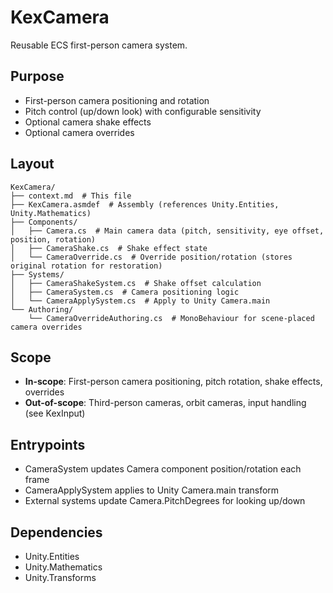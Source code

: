 # KexCamera

Reusable ECS first-person camera system.

## Purpose

- First-person camera positioning and rotation
- Pitch control (up/down look) with configurable sensitivity
- Optional camera shake effects
- Optional camera overrides

## Layout

```
KexCamera/
├── context.md  # This file
├── KexCamera.asmdef  # Assembly (references Unity.Entities, Unity.Mathematics)
├── Components/
│   ├── Camera.cs  # Main camera data (pitch, sensitivity, eye offset, position, rotation)
│   ├── CameraShake.cs  # Shake effect state
│   └── CameraOverride.cs  # Override position/rotation (stores original rotation for restoration)
├── Systems/
│   ├── CameraShakeSystem.cs  # Shake offset calculation
│   ├── CameraSystem.cs  # Camera positioning logic
│   └── CameraApplySystem.cs  # Apply to Unity Camera.main
└── Authoring/
    └── CameraOverrideAuthoring.cs  # MonoBehaviour for scene-placed camera overrides
```

## Scope

- **In-scope**: First-person camera positioning, pitch rotation, shake effects, overrides
- **Out-of-scope**: Third-person cameras, orbit cameras, input handling (see KexInput)

## Entrypoints

- CameraSystem updates Camera component position/rotation each frame
- CameraApplySystem applies to Unity Camera.main transform
- External systems update Camera.PitchDegrees for looking up/down

## Dependencies

- Unity.Entities
- Unity.Mathematics
- Unity.Transforms
